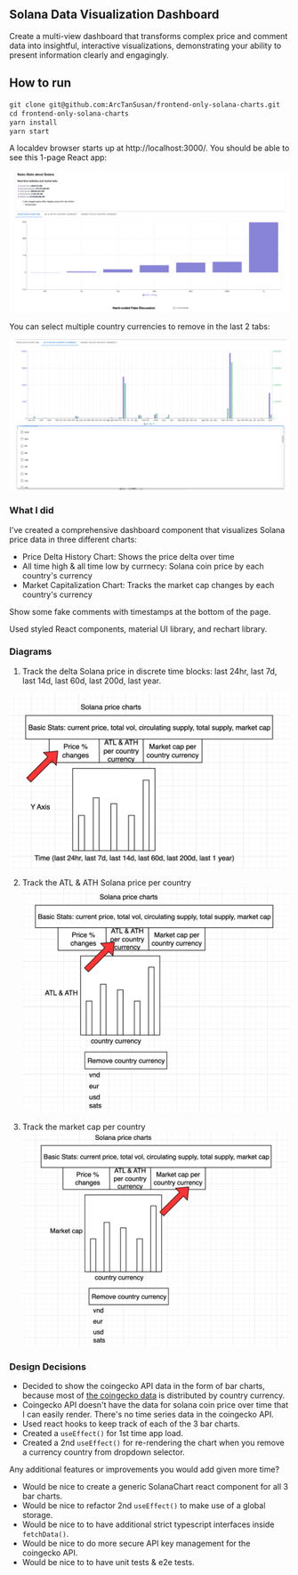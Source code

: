 ## Solana Data Visualization Dashboard

Create a multi-view dashboard that transforms complex price and comment data into insightful, interactive visualizations, demonstrating your ability to present information clearly and engagingly.

## How to run

```shell
git clone git@github.com:ArcTanSusan/frontend-only-solana-charts.git
cd frontend-only-solana-charts
yarn install
yarn start
```

A localdev browser starts up at http://localhost:3000/. You should be able to see this 1-page React app:

![Homepage](./diagrams/HomePage.png)

You can select multiple country currencies to remove in the last 2 tabs:

![DropDownSelector](/diagrams/Dropdown_Selector.png)

### What I did

I've created a comprehensive dashboard component that visualizes Solana price data in three different charts:

- Price Delta History Chart: Shows the price delta over time
- All time high & all time low by currnecy: Solana coin price by each country's currency
- Market Capitalization Chart: Tracks the market cap changes by each country's currency

Show some fake comments with timestamps at the bottom of the page.

Used styled React components, material UI library, and rechart library.

### Diagrams

1. Track the delta Solana price in discrete time blocks: last 24hr, last 7d, last 14d, last 60d, last 200d, last year.

![first](./diagrams/solana_first_chart.png)

2. Track the ATL & ATH Solana price per country
   ![second](./diagrams/solana_second_chart.png)

3. Track the market cap per country
   ![third](./diagrams/solana_third_chart.png)

### Design Decisions

- Decided to show the coingecko API data in the form of bar charts,
  because most of [the coingecko data](https://api.coingecko.com/api/v3/coins/solana) is distributed by country currency.
- Coingecko API doesn't have the data for solana coin price over time that I can easily render. There's no time series data in the coingecko API.
- Used react hooks to keep track of each of the 3 bar charts.
- Created a `useEffect()` for 1st time app load.
- Created a 2nd `useEffect()` for re-rendering the chart when you remove a currency country from dropdown selector.

Any additional features or improvements you would add given more time?

- Would be nice to create a generic SolanaChart react component for all 3 bar charts.
- Would be nice to refactor 2nd `useEffect()` to make use of a global storage.
- Would be nice to to have additional strict typescript interfaces inside `fetchData()`.
- Would be nice to do more secure API key management for the coingecko API.
- Would be nice to to have unit tests & e2e tests.
